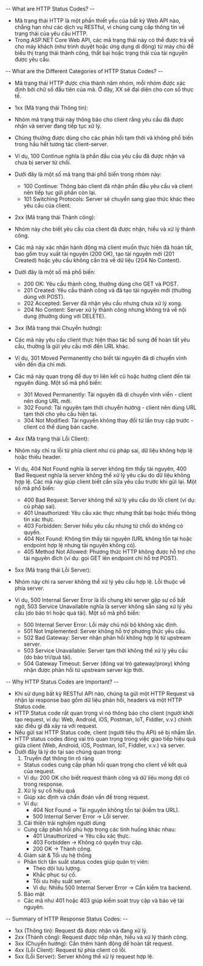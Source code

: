 -- What are HTTP Status Codes? --
- Mã trạng thái HTTP là một phần thiết yếu của bất kỳ Web API nào, chẳng hạn như các dịch vụ RESTful, vì chúng cung cấp thông tin về trạng thái của yêu cầu HTTP. 
- Trong ASP.NET Core Web API, các mã trạng thái này có thể được trả về cho máy khách (như trình duyệt hoặc ứng dụng di động) từ máy chủ để biểu thị trạng thái thành công, thất bại hoặc trạng thái của tài nguyên được yêu cầu.

-- What are the Different Categories of HTTP Status Codes? --
- Mã trạng thái HTTP được chia thành năm nhóm, mỗi nhóm được xác định bởi chữ số đầu tiên của mã. Ở đây, XX sẽ đại diện cho con số thực tế.

- 1xx (Mã trạng thái Thông tin):
- Nhóm mã trạng thái này thông báo cho client rằng yêu cầu đã được nhận và server đang tiếp tục xử lý. 
- Chúng thường được dùng cho các phản hồi tạm thời và không phổ biến trong hầu hết tương tác client-server. 
- Ví dụ, 100 Continue nghĩa là phần đầu của yêu cầu đã được nhận và chưa bị server từ chối. 
- Dưới đây là một số mã trạng thái phổ biến trong nhóm này:
  - 100 Continue: Thông báo client đã nhận phần đầu yêu cầu và client nên tiếp tục gửi phần còn lại.
  - 101 Switching Protocols: Server sẽ chuyển sang giao thức khác theo yêu cầu của client.

- 2xx (Mã trạng thái Thành công):
- Nhóm này cho biết yêu cầu của client đã được nhận, hiểu và xử lý thành công. 
- Các mã này xác nhận hành động mà client muốn thực hiện đã hoàn tất, bao gồm truy xuất tài nguyên (200 OK), tạo tài nguyên mới (201 Created) hoặc yêu cầu không cần trả về dữ liệu (204 No Content).
- Dưới đây là một số mã phổ biến:
  - 200 OK: Yêu cầu thành công, thường dùng cho GET và POST.
  - 201 Created: Yêu cầu thành công và đã tạo tài nguyên mới (thường dùng với POST).
  - 202 Accepted: Server đã nhận yêu cầu nhưng chưa xử lý xong.
  - 204 No Content: Server xử lý thành công nhưng không trả về nội dung (thường dùng với DELETE).

- 3xx (Mã trạng thái Chuyển hướng):
- Các mã này yêu cầu client thực hiện thao tác bổ sung để hoàn tất yêu cầu, thường là gửi yêu cầu mới đến URL khác.
- Ví dụ, 301 Moved Permanently cho biết tài nguyên đã di chuyển vĩnh viễn đến địa chỉ mới.
- Các mã này quan trọng để duy trì liên kết cũ hoặc hướng client đến tài nguyên đúng. Một số mã phổ biến:
  - 301 Moved Permanently: Tài nguyên đã di chuyển vĩnh viễn - client nên dùng URL mới.
  - 302 Found: Tài nguyên tạm thời chuyển hướng - client nên dùng URL tạm thời cho yêu cầu hiện tại.
  - 304 Not Modified: Tài nguyên không thay đổi từ lần truy cập trước - client có thể dùng bản cache.

- 4xx (Mã trạng thái Lỗi Client):
- Nhóm này chỉ ra lỗi từ phía client như cú pháp sai, dữ liệu không hợp lệ hoặc thiếu header.
- Ví dụ, 404 Not Found nghĩa là server không tìm thấy tài nguyên, 400 Bad Request nghĩa là server không thể xử lý yêu cầu do dữ liệu không hợp lệ. Các mã này giúp client biết cần sửa yêu cầu trước khi gửi lại. Một số mã phổ biến:
  - 400 Bad Request: Server không thể xử lý yêu cầu do lỗi client (ví dụ: cú pháp sai).
  - 401 Unauthorized: Yêu cầu xác thực nhưng thất bại hoặc thiếu thông tin xác thực.
  - 403 Forbidden: Server hiểu yêu cầu nhưng từ chối do không có quyền.
  - 404 Not Found: Không tìm thấy tài nguyên (URL không tồn tại hoặc endpoint hợp lệ nhưng tài nguyên không có).
  - 405 Method Not Allowed: Phương thức HTTP không được hỗ trợ cho tài nguyên đích (ví dụ: gọi GET lên endpoint chỉ hỗ trợ POST).

- 5xx (Mã trạng thái Lỗi Server):
- Nhóm này chỉ ra server không thể xử lý yêu cầu hợp lệ. Lỗi thuộc về phía server. 
- Ví dụ, 500 Internal Server Error là lỗi chung khi server gặp sự cố bất ngờ, 503 Service Unavailable nghĩa là server không sẵn sàng xử lý yêu cầu (do bảo trì hoặc quá tải). Một số mã phổ biến:
  - 500 Internal Server Error: Lỗi máy chủ nội bộ không xác định.
  - 501 Not Implemented: Server không hỗ trợ phương thức yêu cầu.
  - 502 Bad Gateway: Server nhận phản hồi không hợp lệ từ upstream server.
  - 503 Service Unavailable: Server tạm thời không thể xử lý yêu cầu (do bảo trì/quá tải).
  - 504 Gateway Timeout: Server (đóng vai trò gateway/proxy) không nhận được phản hồi từ upstream server kịp thời.

-- Why HTTP Status Codes are Important? --
- Khi sử dụng bất kỳ RESTful API nào, chúng ta gửi một HTTP Request và nhận lại response bao gồm dữ liệu phản hồi, headers và một HTTP Status code. 
- HTTP Status code rất quan trọng vì nó thông báo cho client (người khởi tạo request, ví dụ: Web, Android, iOS, Postman, IoT, Fiddler, v.v.) chính xác điều gì đã xảy ra với request. 
- Nếu gửi sai HTTP Status code, client (người tiêu thụ API) sẽ bị nhầm lẫn.
- HTTP status codes đóng vai trò quan trọng trong việc giao tiếp hiệu quả giữa client (Web, Android, iOS, Postman, IoT, Fiddler, v.v.) và server. 
- Dưới đây là lý do tại sao chúng quan trọng:
  1. Truyền đạt thông tin rõ ràng
    - Status codes cung cấp phản hồi quan trọng cho client về kết quả của request.
    - Ví dụ: 200 OK cho biết request thành công và dữ liệu mong đợi có trong response.
  2. Xử lý sự cố hiệu quả
    - Giúp xác định và chẩn đoán vấn đề trong request.
    - Ví dụ:
      - 404 Not Found → Tài nguyên không tồn tại (kiểm tra URL).
      - 500 Internal Server Error → Lỗi server.
  3. Cải thiện trải nghiệm người dùng
    - Cung cấp phản hồi phù hợp trong các tình huống khác nhau:
      - 401 Unauthorized → Yêu cầu xác thực.
      - 403 Forbidden → Không có quyền truy cập.
      - 200 OK → Thành công.
  4. Giám sát & Tối ưu hệ thống
    - Phân tích tần suất status codes giúp quản trị viên:
      - Theo dõi lưu lượng.
      - Khắc phục sự cố.
      - Tối ưu hiệu suất server.
      - Ví dụ: Nhiều 500 Internal Server Error → Cần kiểm tra backend.
  5. Bảo mật
    - Các mã như 401 hoặc 403 giúp kiểm soát truy cập và bảo vệ tài nguyên.

-- Summary of HTTP Response Status Codes: --
- 1xx (Thông tin): Request đã được nhận và đang xử lý.
- 2xx (Thành công): Request được tiếp nhận, hiểu và xử lý thành công.
- 3xx (Chuyển hướng): Cần thêm hành động để hoàn tất request.
- 4xx (Lỗi Client): Request từ phía client có lỗi.
- 5xx (Lỗi Server): Server không thể xử lý request hợp lệ.

